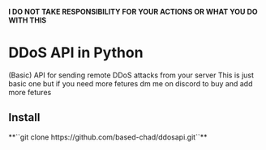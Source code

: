 **I DO NOT TAKE RESPONSIBILITY FOR YOUR ACTIONS OR WHAT YOU DO WITH THIS**

# DDoS API in Python
(Basic) API for sending remote DDoS attacks from your server
This is just basic one but if you need more fetures dm me on discord to buy and add more fetures

<h2>Install</h2>
**``git clone https://github.com/based-chad/ddosapi.git``** 
